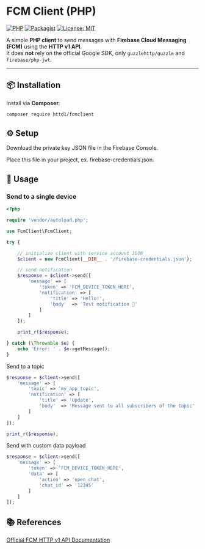 # FCM Client (PHP)

[![PHP](https://img.shields.io/badge/PHP-%5E8.0-blue)](https://www.php.net/)
[![Packagist](https://img.shields.io/badge/Composer-Package-brightgreen)](https://packagist.org/)
[![License: MIT](https://img.shields.io/badge/License-MIT-yellow.svg)](LICENSE)

A simple **PHP client** to send messages with **Firebase Cloud Messaging (FCM)** using the **HTTP v1 API**.  
It does **not** rely on the official Google SDK, only `guzzlehttp/guzzle` and `firebase/php-jwt`.

---

## 📦 Installation

Install via **Composer**:

```bash
composer require httd1/fcmclient
```

## ⚙️ Setup
Download the private key JSON file in the Firebase Console.

Place this file in your project, ex. firebase-credentials.json.

## 🚀 Usage
### Send to a single device
```php
<?php

require 'vendor/autoload.php';

use FcmClient\FcmClient;

try {

    // initialize client with service account JSON
    $client = new FcmClient(__DIR__ . '/firebase-credentials.json');

    // send notification
    $response = $client->send([
        'message' => [
            'token' => 'FCM_DEVICE_TOKEN_HERE',
            'notification' => [
                'title' => 'Hello!',
                'body'  => 'Test notification 🚀'
            ]
        ]
    ]);

    print_r($response);

} catch (\Throwable $e) {
    echo 'Error: ' . $e->getMessage();
}

```

Send to a topic
```php
$response = $client->send([
    'message' => [
        'topic' => 'my_app_topic',
        'notification' => [
            'title' => 'Update',
            'body'  => 'Message sent to all subscribers of the topic'
        ]
    ]
]);

print_r($response);
```

Send with custom data payload
```php
$response = $client->send([
    'message' => [
        'token' => 'FCM_DEVICE_TOKEN_HERE',
        'data' => [
            'action' => 'open_chat',
            'chat_id' => '12345'
        ]
    ]
]);
```

## 📚 References
[Official FCM HTTP v1 API Documentation](https://firebase.google.com/docs/reference/fcm/rest/v1/projects.messages)